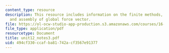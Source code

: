 ```yaml
---
content_type: resource
description: This resource includes information on the finite methods, finite assembly,
  and assembly of global force vector.
file: https://ol-ocw-studio-app-production.s3.amazonaws.com/courses/16-21-techniques-for-structural-analysis-and-design-spring-2005/494cf330ccafba81742acf3567e91377_unit12_notes3.pdf
file_type: application/pdf
resourcetype: Document
title: unit12_notes3.pdf
uid: 494cf330-ccaf-ba81-742a-cf3567e91377
---
```

